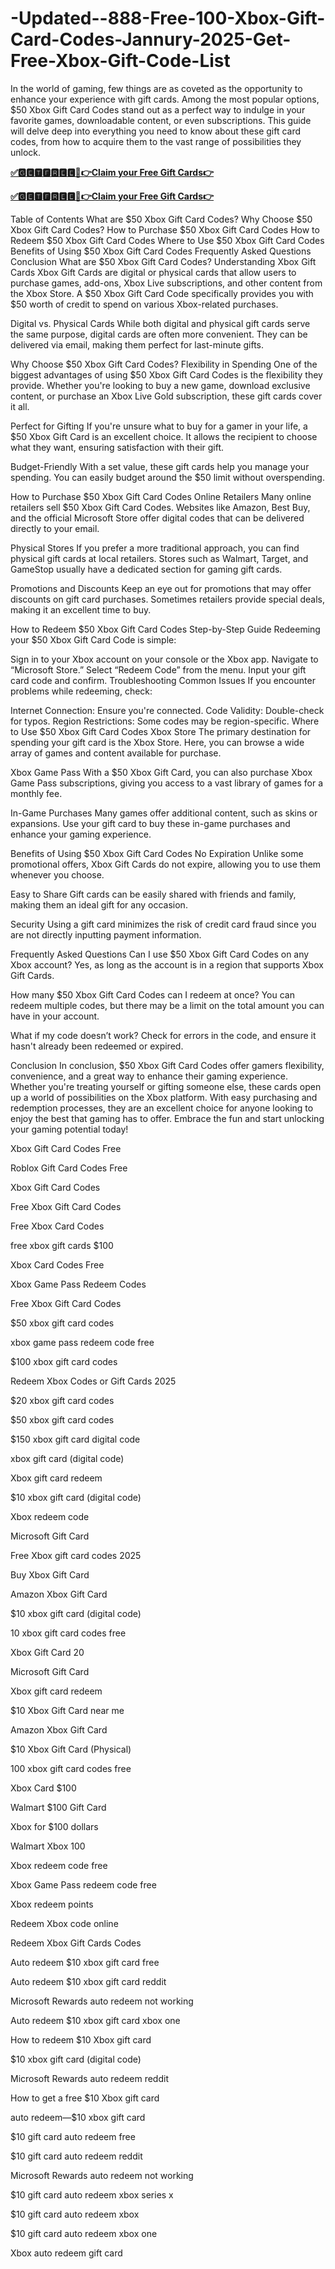 # -Updated--888-Free-100-Xbox-Gift-Card-Codes-Jannury-2025-Get-Free-Xbox-Gift-Code-List

In the world of gaming, few things are as coveted as the opportunity to enhance your experience with gift cards. Among the most popular options, $50 Xbox Gift Card Codes stand out as a perfect way to indulge in your favorite games, downloadable content, or even subscriptions. This guide will delve deep into everything you need to know about these gift card codes, from how to acquire them to the vast range of possibilities they unlock.

**[✅🅶🅴🆃🅵🆁🅴🅴🔴👉Claim your Free Gift Cards👉​​](https://xnproo.com/giftcards/)**

**[✅🅶🅴🆃🅵🆁🅴🅴🔴👉Claim your Free Gift Cards👉​​](https://xnproo.com/giftcards/)**

Table of Contents
What are $50 Xbox Gift Card Codes?
Why Choose $50 Xbox Gift Card Codes?
How to Purchase $50 Xbox Gift Card Codes
How to Redeem $50 Xbox Gift Card Codes
Where to Use $50 Xbox Gift Card Codes
Benefits of Using $50 Xbox Gift Card Codes
Frequently Asked Questions
Conclusion
What are $50 Xbox Gift Card Codes?
Understanding Xbox Gift Cards
Xbox Gift Cards are digital or physical cards that allow users to purchase games, add-ons, Xbox Live subscriptions, and other content from the Xbox Store. A $50 Xbox Gift Card Code specifically provides you with $50 worth of credit to spend on various Xbox-related purchases.

Digital vs. Physical Cards
While both digital and physical gift cards serve the same purpose, digital cards are often more convenient. They can be delivered via email, making them perfect for last-minute gifts.

Why Choose $50 Xbox Gift Card Codes?
Flexibility in Spending
One of the biggest advantages of using $50 Xbox Gift Card Codes is the flexibility they provide. Whether you're looking to buy a new game, download exclusive content, or purchase an Xbox Live Gold subscription, these gift cards cover it all.

Perfect for Gifting
If you're unsure what to buy for a gamer in your life, a $50 Xbox Gift Card is an excellent choice. It allows the recipient to choose what they want, ensuring satisfaction with their gift.

Budget-Friendly
With a set value, these gift cards help you manage your spending. You can easily budget around the $50 limit without overspending.

How to Purchase $50 Xbox Gift Card Codes
Online Retailers
Many online retailers sell $50 Xbox Gift Card Codes. Websites like Amazon, Best Buy, and the official Microsoft Store offer digital codes that can be delivered directly to your email.

Physical Stores
If you prefer a more traditional approach, you can find physical gift cards at local retailers. Stores such as Walmart, Target, and GameStop usually have a dedicated section for gaming gift cards.

Promotions and Discounts
Keep an eye out for promotions that may offer discounts on gift card purchases. Sometimes retailers provide special deals, making it an excellent time to buy.

How to Redeem $50 Xbox Gift Card Codes
Step-by-Step Guide
Redeeming your $50 Xbox Gift Card Code is simple:

Sign in to your Xbox account on your console or the Xbox app.
Navigate to “Microsoft Store.”
Select “Redeem Code” from the menu.
Input your gift card code and confirm.
Troubleshooting Common Issues
If you encounter problems while redeeming, check:

Internet Connection: Ensure you're connected.
Code Validity: Double-check for typos.
Region Restrictions: Some codes may be region-specific.
Where to Use $50 Xbox Gift Card Codes
Xbox Store
The primary destination for spending your gift card is the Xbox Store. Here, you can browse a wide array of games and content available for purchase.

Xbox Game Pass
With a $50 Xbox Gift Card, you can also purchase Xbox Game Pass subscriptions, giving you access to a vast library of games for a monthly fee.

In-Game Purchases
Many games offer additional content, such as skins or expansions. Use your gift card to buy these in-game purchases and enhance your gaming experience.

Benefits of Using $50 Xbox Gift Card Codes
No Expiration
Unlike some promotional offers, Xbox Gift Cards do not expire, allowing you to use them whenever you choose.

Easy to Share
Gift cards can be easily shared with friends and family, making them an ideal gift for any occasion.

Security
Using a gift card minimizes the risk of credit card fraud since you are not directly inputting payment information.

Frequently Asked Questions
Can I use $50 Xbox Gift Card Codes on any Xbox account?
Yes, as long as the account is in a region that supports Xbox Gift Cards.

How many $50 Xbox Gift Card Codes can I redeem at once?
You can redeem multiple codes, but there may be a limit on the total amount you can have in your account.

What if my code doesn’t work?
Check for errors in the code, and ensure it hasn't already been redeemed or expired.

Conclusion
In conclusion, $50 Xbox Gift Card Codes offer gamers flexibility, convenience, and a great way to enhance their gaming experience. Whether you're treating yourself or gifting someone else, these cards open up a world of possibilities on the Xbox platform. With easy purchasing and redemption processes, they are an excellent choice for anyone looking to enjoy the best that gaming has to offer. Embrace the fun and start unlocking your gaming potential today!

Xbox Gift Card Codes Free

Roblox Gift Card Codes Free

Xbox Gift Card Codes

Free Xbox Gift Card Codes

Free Xbox Card Codes

free xbox gift cards $100

Xbox Card Codes Free

Xbox Game Pass Redeem Codes

Free Xbox Gift Card Codes

$50 xbox gift card codes

xbox game pass redeem code free

$100 xbox gift card codes

Redeem Xbox Codes or Gift Cards 2025

$20 xbox gift card codes

$50 xbox gift card codes

$150 xbox gift card digital code

xbox gift card (digital code)

Xbox gift card redeem

$10 xbox gift card (digital code)

Xbox redeem code

Microsoft Gift Card

Free Xbox gift card codes 2025

Buy Xbox Gift Card

Amazon Xbox Gift Card

$10 xbox gift card (digital code)

10 xbox gift card codes free

Xbox Gift Card 20

Microsoft Gift Card

Xbox gift card redeem

$10 Xbox Gift Card near me

Amazon Xbox Gift Card

$10 Xbox Gift Card (Physical)

100 xbox gift card codes free

Xbox Card $100

Walmart $100 Gift Card

Xbox for $100 dollars

Walmart Xbox 100

Xbox redeem code free

Xbox Game Pass redeem code free

Xbox redeem points

Redeem Xbox code online

Redeem Xbox Gift Cards Codes

Auto redeem $10 xbox gift card free

Auto redeem $10 xbox gift card reddit

Microsoft Rewards auto redeem not working

Auto redeem $10 xbox gift card xbox one

How to redeem $10 Xbox gift card

$10 xbox gift card (digital code)

Microsoft Rewards auto redeem reddit

How to get a free $10 Xbox gift card

auto redeem—$10 xbox gift card

$10 gift card auto redeem free

$10 gift card auto redeem reddit

Microsoft Rewards auto redeem not working

$10 gift card auto redeem xbox series x

$10 gift card auto redeem xbox

$10 gift card auto redeem xbox one

Xbox auto redeem gift card
